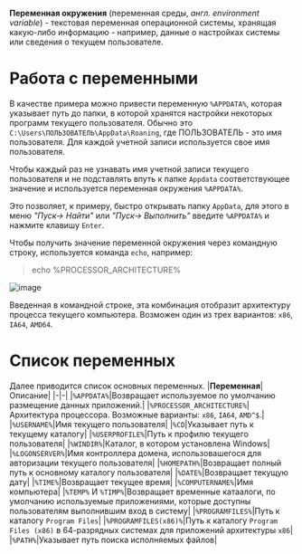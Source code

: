 **Переменная окружения** (переменная среды, *англ. environment variable*) - текстовая переменная операционной системы, хранящая какую-либо информацию - например, данные о настройках системы или сведения о текущем пользователе.  

# Работа с переменными 
В качестве примера можно привести переменную `%APPDATA%`, которая указывает путь до папки, в которой хранятся настройки некоторых программ текущего пользователя. Обычно это `C:\Users\ПОЛЬЗОВАТЕЛЬ\AppData\Roaning`, где ПОЛЬЗОВАТЕЛЬ - это имя пользователя. Для каждой учетной записи используется свое имя пользователя. 

Чтобы каждый раз не узнавать имя учетной записи текущего пользователя и не подставлять впуть к папке `Appdata` соответствующее значение и используется переменная окружения `%APPDATA%`.

Это позволяет, к примеру, быстро открывать папку `AppData`, для этого в меню *"Пуск-> Найти"* или *"Пуск-> Выполнить"*  введите `%APPDATA%` и нажмите клавишу `Enter`. 

Чтобы получить значение переменной окружения через командную строку, используется команда `echo`, например: 
> echo %PROCESSOR_ARCHITECTURE% 

![image](https://user-images.githubusercontent.com/89955620/132613344-f674005c-aab6-4c0f-a6e1-b05436625da4.png)

Введенная в командной строке, эта комбинация отобразит архитектуру процесса текущего компьютера. Возможен один из трех вариантов: `x86`, `IA64`, `AMD64`.

# Список переменных 
Далее приводится список основных переменных. 
|**Переменная**|Описание|
|-|-|
|`%APPDATA%`|Возвращает используемое по умолчанию размещение данных приложений.|
|`%PROCESSOR_ARCHITECTURE%`|Архитектура процессора. Возможные варианты: `x86`, `IA64`, `AMD^$`.|
|`%USERNAME%`|Имя текущего пользователя|
|`%CD`|Указывает путь к текущему каталогу|
|`%USERPROFILE%`|Путь к профилю текущего пользователя|
|`%WINDIR%`|Каталог, в котором установлена Windows|
|`%LOGONSERVER%`|Имя контроллера домена, использовашегося для авторизации текущего пользователя|
|`%HOMEPATH%`|Возвращает полный путь к основному каталогу пользователя|
|`%DATE%`|Возвращает текущую дату|
|`%TIME%`|Возвращает текущее время|
|`%COMPUTERNAME%`|Имя компьютера|
|`%TEMP%` И `%TIMP%`|Возвращает временные катаалоги, по умолчанию используемые приложениями, которые доступны пользователям выполнившим вход в систему|
|`%PROGRAMFILES%`|Путь к каталогу `Program Files`|
|`%PROGRAMFILES(x86)%`|Путь к каталогу `Program Files (x86)` в 64-разрядных системах для приложений архитектуры `x86`|
|`%PATH%`|Указывает путь поиска исполняемых файлов|

